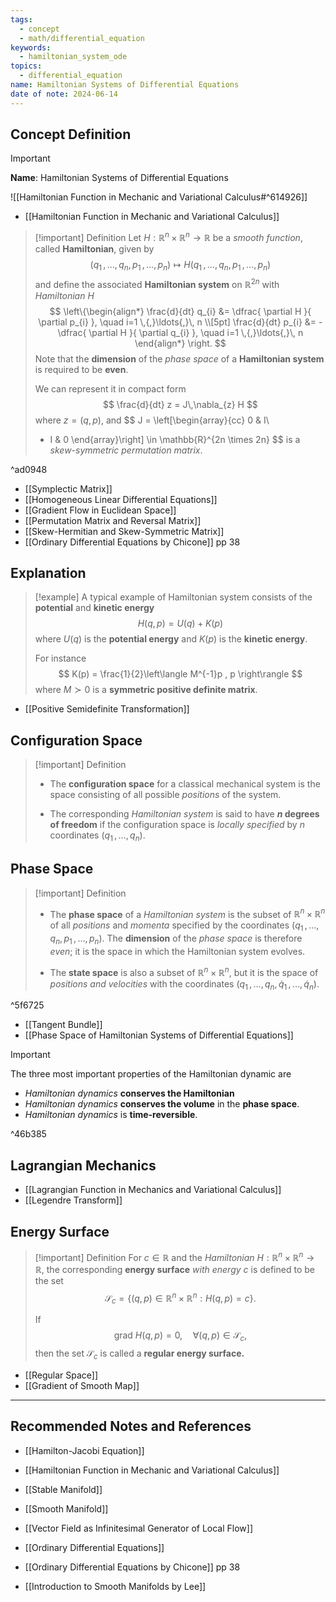 ```yaml
---
tags:
  - concept
  - math/differential_equation
keywords:
  - hamiltonian_system_ode
topics:
  - differential_equation
name: Hamiltonian Systems of Differential Equations
date of note: 2024-06-14
---
```


## Concept Definition

>[!important]
>**Name**: Hamiltonian Systems of Differential Equations

![[Hamiltonian Function in Mechanic and Variational Calculus#^614926]]

- [[Hamiltonian Function in Mechanic and Variational Calculus]]

>[!important] Definition
>Let  $H: \mathbb{R}^{n} \times \mathbb{R}^{n} \to \mathbb{R}$ be a *smooth function*, called **Hamiltonian**, given by
>$$
>(q_{1} \,{,}\ldots{,}\,q_{n}, p_{1} \,{,}\ldots{,}\,p_{n}) \mapsto H(q_{1} \,{,}\ldots{,}\,q_{n}, p_{1} \,{,}\ldots{,}\,p_{n})
>$$
>and define the associated **Hamiltonian system** on $\mathbb{R}^{2n}$ with *Hamiltonian* $H$
>$$
>\left\{\begin{align*}
> \frac{d}{dt} q_{i} &= \dfrac{ \partial H }{ \partial p_{i} }, \quad i=1 \,{,}\ldots{,}\, n \\[5pt]
> \frac{d}{dt} p_{i} &= - \dfrac{ \partial H }{ \partial q_{i} }, \quad i=1 \,{,}\ldots{,}\, n
>\end{align*}
>\right.
>$$
>Note that the **dimension** of the *phase space* of a **Hamiltonian system** is required to be **even**. 
>
>We can represent it in compact form
>$$
>\frac{d}{dt} z = J\,\nabla_{z} H 
>$$
>where $z = (q, p)$, and 
>$$
>J = \left[\begin{array}{cc}
> 0 & I\\ 
> - I & 0
>\end{array}\right] \in \mathbb{R}^{2n \times 2n}
>$$
>is a *skew-symmetric permutation matrix*.

^ad0948

- [[Symplectic Matrix]]
- [[Homogeneous Linear Differential Equations]]
- [[Gradient Flow in Euclidean Space]]
- [[Permutation Matrix and Reversal Matrix]]
- [[Skew-Hermitian and Skew-Symmetric Matrix]]
- [[Ordinary Differential Equations by Chicone]] pp 38


## Explanation

>[!example]
>A typical example of Hamiltonian system consists of the **potential** and **kinetic energy**
>$$
>H(q, p) = U(q) + K(p)
>$$
>where $U(q)$ is the **potential energy** and $K(p)$ is the **kinetic energy**.
>
>For instance 
>$$
>K(p) = \frac{1}{2}\left\langle M^{-1}p , p \right\rangle
>$$
>where $M \succ 0$ is a **symmetric positive definite matrix**.

- [[Positive Semidefinite Transformation]]


## Configuration Space

>[!important] Definition
>- The **configuration space** for a classical mechanical system is the space consisting of all possible *positions* of the system.
>
>
 >- The corresponding *Hamiltonian system* is said to have **$n$ degrees of freedom** if the configuration space is *locally specified* by $n$ coordinates $(q_{1} \,{,}\ldots{,}\,q_{n})$. 

## Phase Space

>[!important] Definition
>- The **phase space** of a *Hamiltonian system* is the subset of $\mathbb{R}^{n} \times \mathbb{R}^{n}$ of all *positions* and *momenta* specified by the coordinates $(q_{1} \,{,}\ldots{,}\,q_{n}, p_{1} \,{,}\ldots{,}\,p_{n})$.  The **dimension** of the *phase space* is therefore *even*; it is the space in which the Hamiltonian system evolves. 
>
>- The **state space** is also a subset of $\mathbb{R}^{n} \times \mathbb{R}^{n}$, but it is the space of *positions and velocities* with the coordinates $(q_{1} \,{,}\ldots{,}\,q_{n}, \dot{q}_{1} \,{,}\ldots{,}\,\dot{q}_{n}).$

^5f6725

- [[Tangent Bundle]]
- [[Phase Space of Hamiltonian Systems of Differential Equations]]

>[!important] 
>The three most important properties of the Hamiltonian dynamic are
>- *Hamiltonian dynamics* **conserves the Hamiltonian**
>- *Hamiltonian dynamics* **conserves the volume** in the **phase space**.
>- *Hamiltonian dynamics* is **time-reversible**.

^46b385


## Lagrangian Mechanics

- [[Lagrangian Function in Mechanics and Variational Calculus]]
- [[Legendre Transform]]

## Energy Surface

>[!important] Definition
>For $c \in \mathbb{R}$ and the *Hamiltonian*  $H: \mathbb{R}^{n} \times \mathbb{R}^{n} \to \mathbb{R}$, the corresponding **energy surface** *with energy* $c$ is defined to be the set $$\mathcal{S}_{c} = \{(q, p) \in \mathbb{R}^{n} \times \mathbb{R}^{n}  : H(q, p) = c \}.$$
>
>If
>$$\text{grad }H(q, p) = 0, \quad  \forall (q, p) \in  \mathcal{S}_{c},$$ 
>then the set $\mathcal{S}_{c}$ is called a **regular energy surface.**

- [[Regular Space]]
- [[Gradient of Smooth Map]]







-----------
##  Recommended Notes and References

- [[Hamilton-Jacobi Equation]]
- [[Hamiltonian Function in Mechanic and Variational Calculus]]

- [[Stable Manifold]]
- [[Smooth Manifold]]

- [[Vector Field as Infinitesimal Generator of Local Flow]]

- [[Ordinary Differential Equations]]


- [[Ordinary Differential Equations by Chicone]] pp 38
- [[Introduction to Smooth Manifolds by Lee]]